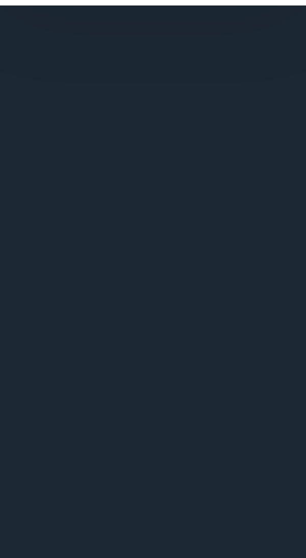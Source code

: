 <!DOCTYPE html>
<html lang="en">
<head>
    <meta charset="UTF-8">
    <meta http-equiv="X-UA-Compatible" content="IE=edge">
    <meta name="viewport" content="width=device-width, initial-scale=1.0">
    <title>Document</title>
    <link rel="stylesheet" href="style.css">
    <link rel="stylesheet" href="https://cdnjs.cloudflare.com/ajax/libs/font-awesome/5.15.0/css/all.min.css">
    <link rel="stylesheet" href="https://unicons.iconscout.com/release/v4.0.0/css/line.css">
    <link rel="stylesheet" href="swiper-bundle.min.css">
    <link rel="stylesheet" href="https://unpkg.com/swiper/swiper-bundle.min.css"/>
    <style>
      *{
    font-family: "Poppins", sans-serif;
    padding: 0;
    margin: 0;
    box-sizing: border-box;
    list-style: none;
    text-decoration: none;
    scroll-behavior: smooth;
}
:root{
    --bg-color: #ffffff;
    --primary: #01a29c;
    --hover: #008170;
    --h1-font: 2.4rem;
    --h2-font: 1.8rem;
    --p-font: 1.2rem;
    --spacing: 1px;
    --m-1: 0.4rem;
    --m-4: 2rem;
}
body::-webkit-scrollbar{
    width: 0.25rem;
}
body::-webkit-scrollbar-track{
    background: #2c3e50;
}
body::-webkit-scrollbar-thumb{
    background: var(--primary);
}
html{
    background: #1c2834;
    color: #fff;
}
section{
    /* padding: 50px 200px; */
    padding: 0 9%;
    width: 100%;
}
header{
    position: fixed;
    width: 100%;
    top: 0;
    right: 0;
    z-index: 1000;
    display: flex;
    align-items: center;
    justify-content: flex-end;
    background: var(--bg-color);
    padding: 18px 200px;
    box-shadow: 0 0.5rem 50rem rgba(0, 0, 0, 0.1);
}
.logo{
    text-transform: uppercase;
    font-size: 1.4rem;
    font-weight: 600;
    color: var(--primary);
}
.navbar{
    display: flex;
}
.navbar a{
    font-size: 1rem;
    padding: 10px 20px;
    color: #222435;
    font-weight: 500;
}
header .navbar a:hover{
    background: var(--primary);
    color: #fff;
}
#menu-icon{
    font-size: 2rem;
    cursor: pointer;
    display: none;
}
.home{
    position: relative;
    width: 100%;
    min-height: 100vh;
    color: #222435;
    display: flex;
    align-items: center;
    background-color: var(--bg-color);
    /* background: url(https://images.pexels.com/photos/3778133/pexels-photo-3778133.jpeg?auto=compress&cs=tinysrgb&dpr=2&h=650&w=940) no-repeat;  */
    background: url(https://images.pexels.com/photos/218863/pexels-photo-218863.jpeg?auto=compress&cs=tinysrgb&dpr=2&h=1280&w=853) no-repeat;
    background-size: cover;
    background-position: right center;
}
.home-text{
    max-width: 500px;
}
.home-text h1{
    font-size: var(--h1-font);
    letter-spacing: var(--spacing);
    color: #e7eafb;
}
.home-text span{
    color: var(--primary);
}
.home-text h2{
    font-size: var(--h2-font);
    margin: var(--m-1) 0;
    letter-spacing: var(--spacing);
    color: #e7eafb;
}
.home-text p{
    font-size: var(--p-font);
    margin-bottom: var(--m-4);
    line-height: 22px;
    max-width: 71%;
    color: #e7eafb;
}
.btn{
    padding: 10px 22px;
    background: var(--primary);
    color: #fff;
}
.btn:hover{
    background: var(--hover);
}
.about{
    width: 100%;
    min-height: 84vh;
    display: flex;
    align-items: center;
    justify-content: space-between;
}
.about-img{
    width: 500px;
    height: 400px;
}
.about-img img{
    width: 100%;
    height: 100%;
    object-fit: contain;
    object-position: center;
}
.about-text{
  max-width: 50%;  
}
.about-text h2{
    font-size: var(--h2-font);
    color: var(--primary); 
}
.about-text h1{
    font-size: var(--h1-font);
    font-weight: 600;
}
.about-text p{
    font-size: var(--p-font);
    margin: 1rem 0 var(--m-4);
    text-align: justify;
    font-weight: 300;
}
.skills{
    width: 100%;
    min-height: 84vh;
}
.skills-content{
    display: flex;
    align-items: center;
    justify-content: space-between;
    width: 100%;
}
.skills-img{
    width: 500px;
    height: 400px;
    /* margin-top: 7.6rem; */
}
.skills-img img{
    height: 100%;
    width: 100%;
    object-fit: cover;
    object-position: center;
}
.skills-bars{
    display: flex;
    flex-direction: column;
    width: 50%;
}
/* .skills-text h2 {
    font-weight: 600;
}
.skills-text p{
    font-size: var(--p-font);
    margin: 1rem 0
} */
.skills-box{
    position: relative;
    background: #2c3e50;
    margin: 1rem 0;
    height: 3.4rem;
    display: flex;
    align-items: center;
    justify-content: space-between;
    padding: 0 10px;
    border-radius: 10px;

}
.skills-box i{
    display: flex;
    align-items: center;
    font-size: 20px;
    font-weight: 600;
    color: #01a29c;
}
.skills-box h3{
    margin-left: 1rem;
    font-size: 1rem;
    font-weight: 600;
    font-style: normal;
}
.percent-bar{
    position: absolute;
    left: 0;
    bottom: 0;
    background: var(--primary);
    height: 0.34rem;
    border-radius: 10px;
}

.heading{
    display: flex;
    justify-content: center;
    padding: 1.4rem 0;
}
.heading h1{
    font-size: var(--h1-font);
    font-weight: 600;
    border-bottom: 2px solid var(--primary);
}
.html-bar{
   width: 94%; 
   transition: all 1.5s;
}
.css-bar{
   width: 84%;
   transition: all 1.5s; 
   animation: text 0.6s ease-in-out;
}
.js-bar{
    width: 65%; 
    transition: all 1.5s;
}
.react-bar{
    width: 60%; 
    transition: all 1.5s;
}
.angular-bar{
    width: 40%;
    transition: all 2.5s; 
}
.portfolio-content{
    display: flex;
    height: auto;
    align-items: center;
    justify-content: space-between;
}

.p-box{
    display: flex;
    flex-direction: column;
    align-items: center;
    width: 300px;
    height: auto;
    background: #2c3e50;
    margin: 20px 0 20px 0;
    padding: 40px;
    text-align: center;
}
.p-box:hover{
    background: var(--primary);
    transition: 0.5s ease;
}
.p-box a{
    margin-top: 1.5rem;
}
.p-img{
    width: 70px;
    height: 70px;
}
.p-img img{
    width: 100%;
    height: 100%;
    border-radius: 50%;
    border: 4px solid --primary;
}
.p-box h2 {
    font-size: var(--h2-font);
    font-weight: 600;
    margin: 10px 0;
}
.p-box p{
    font-size: var(--p-font);
    font-weight: 400;
}



.contact-content{
    display: flex;
    align-items: center;
    justify-content: space-around;
}
.contact-button{
    display: flex;
    align-items: center;
    justify-content: space-around;
}
.contact-info{
    max-width: 500px;
}
.info-box{
    display: flex;
    align-items: center;
    margin: 1rem 0;
}
.info-box i{
    font-size: 20px;
    color: var(--primary);
}
.info-box p{
    margin-left: 1rem;
    font-weight: 400;
}
.social{
    display: flex;
    align-items: center;
}
.social a{
    margin-right: 1rem;
}
form{
    max-width: 360px;
    margin-top: 4rem;
}
form input, 
form textarea{
    width: 100%;
    font-size: 14px;
    padding: 1rem;
    border-radius: 0.5rem;
    border: none;
    outline: none;
    margin-bottom: 12px;
    background: #2c3e50;
    color: var(--primary);
    border-bottom: 1px solid var(--primary);
}
form textarea{
    height: 200px;
    resize: none;
}
.contact-button{
    max-width: 100px;
    font: 600;
    background: var(--primary);
    color: #fff;
    text-transform: uppercase;
    letter-spacing: 1px;
    cursor: pointer;
}
@media (max-width: 991px){
    header{
        padding: 15px 80px;
    }
    section{
        padding: 50px 80px;
    }
    .about-text{
        max-width: 444px;
    }
    .about-img{
        width: 300px;
        height: 300px;
    }
    .skills-bars{
        max-width: 420px;
    }
    .skills-img{
        width: 400px;
        height: 300px;
        margin-top: 6rem;
    }
/* .skills-box{
    flex: 1;
    } */
}
@media (max-width: 820px){
    :root{
        --h1-font: 2rem;
        --h2-font: 1rem;
        --m4-4: 1.4rem;
    }
    header{
        padding: 13px 65px;
    }
    section{
        padding: 50px 65px;
    }
    .about{
        flex-direction: column;
    }
    .about-img{
        width: 240px;
        height: 300px;
    }
    .p-box{
        flex: 1;
    }
    .skills-content{
        flex-direction: column;
    }
}
@media (max-width: 768px){
    #menu-icon{
        display: initial;
        color: #222435;
    }
    header .navbar{
        position: absolute;
        top: 100%;
        left: 0;
        right: 0;
        display: flex;
        flex-direction: column;
        text-align: center;
        background: var(--bg-color);
        clip-path: polygon(0 0, 100% 0, 100% 0, 0 0);
        transition: 0.5s ease;
    }
    header .navbar.active{
        clip-path: polygon(0 0, 100% 0, 100% 100%, 0 100%);
    }
    .navbar a {
        margin: 1rem;
        padding: 1.5rem;
        display: block;
        background: #fff;
        border-left: 4px solid #222435;
    }
    .home{
        background: #2c3e50;
        justify-content: center;
    }
    .home-text{
        max-width: 410px;
    }
    .contact-content{
        flex-direction: column;
    }
}
@media (max-width: 670px) {
    header{
        padding: 10px 34px;
    }
    section{
        padding: 50px 34px;
    }
    .skills-img{
        width: 320px;
    }
}
    </style>
</head>
<body>
    <header>
        <div id="menu-icon" class="fas fa-bars"></div>

        <ul class="navbar">
            <li><a href="#home">Home</a></li>
            <li><a href="#about">About</a></li>
            <li><a href="#skills">Skills</a></li>
            <li><a href="#portfolio">Portfolio</a></li>
            <li><a href="#contact">Contact</a></li>
        </ul>
    </header>

    <section class="home" id="home">
            <div class="home-text">
                <h1>Helo, I'm <br><span>Aleh Buhayevich</span></h1>
                <h2>FrontEnd-Developer</h2>
                <p></p>
                <a href="https://t.me/olegbugaevich" class="btn">CONTACT ME</a>
            </div>
    </section>
    <section class="about" id="about">
        <div class="about-img">
            <img src="IMG_0536.jpg" alt="logo">
        </div>
        <div class="about-text">
            <h2>About me</h2>
            <p>My name is Aleh, I would like to apply for the role of 
                Junior Frontend Developer that is currently looking for 
                in the Internet.</p>
            <p>As you can see from my attached CV, 
                I have over 9 years experience in the oil Industry, 
                but one years ago I understood that I need to change direction 
                job and start to work in IT-sphere. </p>
            <p> During this period I finished one-years Frontend-Developer course 
                in It-Step School.
                In the process of training I was receive the following skills: HTML, CSS, (Grid, Flex, Bootstrap), JavaScript, 
                React, Material-UI, Git, GitHub</p>
            <a href="CV_BUHAYEVICH ALEH.pdf" class="btn">Download CV</a>
        </div>
    </section>
    <section class="skills" id="skills">
        <div class="heading">
            <h1>SKILLS</h1>
        </div>
        <div class="skills-content">
            <div class="skills-bars">
                <div class="skills-box">
                    <i class="fab fa-html5"><h3>HTML</h3></i>
                    <span>94%</span>
                    <div class="percent-bar html-bar" data-progress="94"></div>
                </div>
                <div class="skills-box">
                    <i class="fab fa-css3"><h3>CSS</h3></i>
                    <span>84%</span>
                    <div class="percent-bar css-bar" data-progress="84"></div>
                </div>
                <div class="skills-box">
                    <i class="fab fa-js"><h3>JavaScript</h3></i>
                    <span>65%</span>
                    <div class="percent-bar js-bar" data-progress="65"></div>
                </div>
                <div class="skills-box">
                    <i class="uil uil-react"><h3>REACT</h3></i>
                    <span>60%</span>
                    <div class="percent-bar react-bar" data-progress="60"></div>
                </div>
                <div class="skills-box">
                    <i class="fab fa-angular"><h3>ANGULAR</h3></i>
                    <span>40%</span>
                    <div class="percent-bar angular-bar" data-progress="40"></div>
                </div>
            </div>
            <div class="skills-img">
                <img src="https://images.pexels.com/photos/1181271/pexels-photo-1181271.jpeg?auto=compress&cs=tinysrgb&dpr=2&h=650&w=940" alt="Мои навыки">
            </div>
        </div>
    </section>


    <section class="portfolio" id="portfolio">
        <div class="heading">
            <h1>PORTFOLIO</h1>
        </div>

        <div class="portfolio-content">
            <div class="p-box">
                <div class="p-img">
                    <img src="#" alt="">
                </div>
                <h2>Прогноз погоды</h2>
                <p>Lorem ipsum dolor sit amet consectetur adipisicing elit. Suscipit fugiat odio provident pariatur fugit. Necessitatibus id minus eveniet nulla, assumenda corrupti, possimus harum reprehenderit officia itaque placeat enim in rem?</p>
                <a href="#" class="btn">DEMO</a>
            </div>
            <div class="p-box">
                <div class="p-img">
                    <img src="#" alt="">
                </div>
                <h2>Поисковик фильмов</h2>
                <p>Lorem ipsum dolor sit amet consectetur adipisicing elit. Suscipit fugiat odio provident pariatur fugit. Necessitatibus id minus eveniet nulla, assumenda corrupti, possimus harum reprehenderit officia itaque placeat enim in rem?</p>
                <a href="#" class="btn">DEMO</a>
            </div>
            <div class="p-box">
                <div class="p-img">
                    <img src="" alt="">
                </div>
                <h2>Салон красоты</h2>
                <p>Lorem ipsum dolor sit amet consectetur adipisicing elit. Suscipit fugiat odio provident pariatur fugit. Necessitatibus id minus eveniet nulla, assumenda corrupti, possimus harum reprehenderit officia itaque placeat enim in rem?</p>
                <a href="#" class="btn">DEMO</a>
            </div>
        </div>
    </section>

    

    <section class="contact" id="contact">
        <div class="heading">
            <h1>CONTACTS</h1>
        </div>
        <div class="contact-content">
            <div class="contact-info">
                <div class="info-box">
                    <i class="fas fa-phone-alt"></i>                        
                    <p>+375 29 599-97-20</p>
                </div>
                <div class="info-box">
                    <i class="fas fa-envelope-open"></i>
                    <p>olegbugaevich@gmail.com</p>
                </div>
                <div class="info-box">
                    <i class="fas fa-map-marker-alt"></i>
                    <p>Minsk, Belarus</p>
                </div>
                <div class="info-box social">
                    <a href="https://www.github.com/"><i class="fab fa-github"></i></a>
                    <a href="https://www.facebook.com/olegbugaevich"><i class="fab fa-facebook"></i></a>
                    <a href="https://www.linkedin.com/in/oleg-bugaevich-0a2b991a4?lipi=urn%3Ali%3Apage%3Ad_flagship3_profile_view_base_contact_details%3BeXr8RPzqS328uNgu2TmFCA%3D%3D/"><i class="fab fa-linkedin-in"></i></a>
                    <a href="https://t.me/olegbugaevich"><i class="fab fa-telegram"></i></a>
                    
                </div>
            </div>
            <div class="contact-form">
                <form action="" onsubmit="sendEmail(); reset(); return false;">
                    <input type="text" placeholder="Your Name" required>
                    <input type="email" placeholder="Enter Your Email" required>
                    <textarea name="" id="" cols="30" rows="10" placeholder="Write your message here..."></textarea>
                    <input type="submit" value="Send" class="contact-button">
                </form>
            </div>
        </div>
    </section>
</body>
</html>
